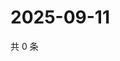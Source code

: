 # 2025-09-11

共 0 条

<!-- BEGIN ZHIHUVIDEO -->
<!-- 最后更新时间 Thu Sep 11 2025 16:15:13 GMT+0800 (China Standard Time) -->

<!-- END ZHIHUVIDEO -->
